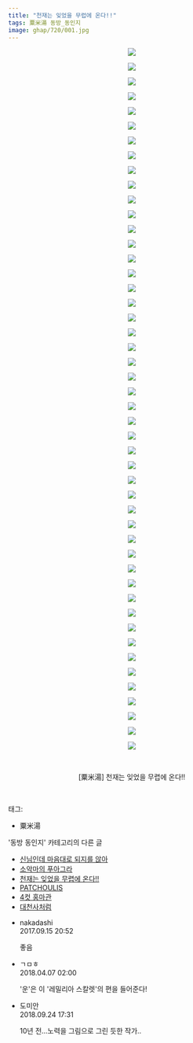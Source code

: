 ```yaml
---
title: "천재는 잊었을 무렵에 온다!!"
tags: 粟米湯 동방_동인지
image: ghap/720/001.jpg
---
```

<div class="article">
<p style="text-align: center; clear: none; float: none;"><img src="{{ site.nasurl }}/ghap/720/001.jpg"/></p>
<p style="text-align: center; clear: none; float: none;"><img src="{{ site.nasurl }}/ghap/720/002.jpg"/></p>
<p style="text-align: center; clear: none; float: none;"><img src="{{ site.nasurl }}/ghap/720/003.jpg"/></p>
<p style="text-align: center; clear: none; float: none;"><img src="{{ site.nasurl }}/ghap/720/004.jpg"/></p>
<p style="text-align: center; clear: none; float: none;"><img src="{{ site.nasurl }}/ghap/720/005.jpg"/></p>
<p style="text-align: center; clear: none; float: none;"><img src="{{ site.nasurl }}/ghap/720/006.jpg"/></p>
<p style="text-align: center; clear: none; float: none;"><img src="{{ site.nasurl }}/ghap/720/007.jpg"/></p>
<p style="text-align: center; clear: none; float: none;"><img src="{{ site.nasurl }}/ghap/720/008.jpg"/></p>
<p style="text-align: center; clear: none; float: none;"><img src="{{ site.nasurl }}/ghap/720/009.jpg"/></p>
<p style="text-align: center; clear: none; float: none;"><img src="{{ site.nasurl }}/ghap/720/010.jpg"/></p>
<p style="text-align: center; clear: none; float: none;"><img src="{{ site.nasurl }}/ghap/720/011.jpg"/></p>
<p style="text-align: center; clear: none; float: none;"><img src="{{ site.nasurl }}/ghap/720/012.jpg"/></p>
<p style="text-align: center; clear: none; float: none;"><img src="{{ site.nasurl }}/ghap/720/013.jpg"/></p>
<p style="text-align: center; clear: none; float: none;"><img src="{{ site.nasurl }}/ghap/720/014.jpg"/></p>
<p style="text-align: center; clear: none; float: none;"><img src="{{ site.nasurl }}/ghap/720/015.jpg"/></p>
<p style="text-align: center; clear: none; float: none;"><img src="{{ site.nasurl }}/ghap/720/016.jpg"/></p>
<p style="text-align: center; clear: none; float: none;"><img src="{{ site.nasurl }}/ghap/720/017.jpg"/></p>
<p style="text-align: center; clear: none; float: none;"><img src="{{ site.nasurl }}/ghap/720/018.jpg"/></p>
<p style="text-align: center; clear: none; float: none;"><img src="{{ site.nasurl }}/ghap/720/019.jpg"/></p>
<p style="text-align: center; clear: none; float: none;"><img src="{{ site.nasurl }}/ghap/720/020.jpg"/></p>
<p style="text-align: center; clear: none; float: none;"><img src="{{ site.nasurl }}/ghap/720/021.jpg"/></p>
<p style="text-align: center; clear: none; float: none;"><img src="{{ site.nasurl }}/ghap/720/022.jpg"/></p>
<p style="text-align: center; clear: none; float: none;"><img src="{{ site.nasurl }}/ghap/720/023.jpg"/></p>
<p style="text-align: center; clear: none; float: none;"><img src="{{ site.nasurl }}/ghap/720/024.jpg"/></p>
<p style="text-align: center; clear: none; float: none;"><img src="{{ site.nasurl }}/ghap/720/025.jpg"/></p>
<p style="text-align: center; clear: none; float: none;"><img src="{{ site.nasurl }}/ghap/720/026.jpg"/></p>
<p style="text-align: center; clear: none; float: none;"><img src="{{ site.nasurl }}/ghap/720/027.jpg"/></p>
<p style="text-align: center; clear: none; float: none;"><img src="{{ site.nasurl }}/ghap/720/028.jpg"/></p>
<p style="text-align: center; clear: none; float: none;"><img src="{{ site.nasurl }}/ghap/720/029.jpg"/></p>
<p style="text-align: center; clear: none; float: none;"><img src="{{ site.nasurl }}/ghap/720/030.jpg"/></p>
<p style="text-align: center; clear: none; float: none;"><img src="{{ site.nasurl }}/ghap/720/031.jpg"/></p>
<p style="text-align: center; clear: none; float: none;"><img src="{{ site.nasurl }}/ghap/720/032.jpg"/></p>
<p style="text-align: center; clear: none; float: none;"><img src="{{ site.nasurl }}/ghap/720/033.jpg"/></p>
<p style="text-align: center; clear: none; float: none;"><img src="{{ site.nasurl }}/ghap/720/034.jpg"/></p>
<p style="text-align: center; clear: none; float: none;"><img src="{{ site.nasurl }}/ghap/720/035.jpg"/></p>
<p style="text-align: center; clear: none; float: none;"><img src="{{ site.nasurl }}/ghap/720/036.jpg"/></p>
<p style="text-align: center; clear: none; float: none;"><img src="{{ site.nasurl }}/ghap/720/037.jpg"/></p>
<p style="text-align: center; clear: none; float: none;"><img src="{{ site.nasurl }}/ghap/720/038.jpg"/></p>
<p style="text-align: center; clear: none; float: none;"><img src="{{ site.nasurl }}/ghap/720/039.jpg"/></p>
<p style="text-align: center; clear: none; float: none;"><img src="{{ site.nasurl }}/ghap/720/040.jpg"/></p>
<p style="text-align: center; clear: none; float: none;"><img src="{{ site.nasurl }}/ghap/720/041.jpg"/></p>
<p style="text-align: center; clear: none; float: none;"><img src="{{ site.nasurl }}/ghap/720/042.jpg"/></p>
<p style="text-align: center; clear: none; float: none;"><img src="{{ site.nasurl }}/ghap/720/043.jpg"/></p>
<p style="text-align: center; clear: none; float: none;"><img src="{{ site.nasurl }}/ghap/720/044.jpg"/></p>
<p style="text-align: center; clear: none; float: none;"><img src="{{ site.nasurl }}/ghap/720/045.jpg"/></p>
<p style="text-align: center; clear: none; float: none;"><img src="{{ site.nasurl }}/ghap/720/046.jpg"/></p>
<p style="text-align: center; clear: none; float: none;"><img src="{{ site.nasurl }}/ghap/720/047.jpg"/></p>
<p style="text-align: center; clear: none; float: none;"><img src="{{ site.nasurl }}/ghap/720/048.jpg"/></p>
<p style="text-align: center; clear: none; float: none;"><br/></p>
<p style="text-align: center; clear: none; float: none;">[粟米湯] 천재는 잊었을 무렵에 온다!!</p>
<p><br/></p>
</div><div class="tagTrail">
<p>태그: </p>
<ul>
<li>粟米湯</li>
</ul>
</div><div class="another">
<p>'동방 동인지' 카테고리의 다른 글</p>
<ul>
<li><a href="/2016-07-07-ghap_722">신님인데 마음대로 되지를 않아</a></li>
<li><a href="/2016-07-07-ghap_721">소악마의 푸아그라</a></li>
<li><a href="/2016-07-07-ghap_720">천재는 잊었을 무렵에 온다!!</a></li>
<li><a href="/2016-07-07-ghap_719">PATCHOULIS</a></li>
<li><a href="/2016-07-07-ghap_718">4컷 홍마관</a></li>
<li><a href="/2016-07-07-ghap_717">대천사처럼</a></li>
</ul>
</div><div class="cb_module cb_fluid">
<div class="cb_wrt cb_profile">
<div class="comment">
<ul>
<li class="cb_thumb_off" id="comment15083744">
<div class="cb_comment_area">
<div class="cb_info_area">
<div class="cb_section">
<span class="cb_nick_name">nakadashi</span>
</div>
<div class="cb_section">
<span class="cb_date">2017.09.15 20:52 </span>
</div>
</div>
<div class="cb_dsc_comment">
<p class="cb_dsc">
											좋음
										</p>
</div>
</div></li>
<li class="cb_thumb_off" id="comment15234722">
<div class="cb_comment_area">
<div class="cb_info_area">
<div class="cb_section">
<span class="cb_nick_name">ㄱㅁㅎ</span>
</div>
<div class="cb_section">
<span class="cb_date">2018.04.07 02:00 </span>
</div>
</div>
<div class="cb_dsc_comment">
<p class="cb_dsc">
											'운'은 이 '레밀리아 스칼렛'의 편을 들어준다!
										</p>
</div>
</div></li>
<li class="cb_thumb_off" id="comment15339057">
<div class="cb_comment_area">
<div class="cb_info_area">
<div class="cb_section">
<span class="cb_nick_name">도미안</span>
</div>
<div class="cb_section">
<span class="cb_date">2018.09.24 17:31 </span>
</div>
</div>
<div class="cb_dsc_comment">
<p class="cb_dsc">
											10년 전...노력을 그림으로 그린 듯한 작가..
										</p>
</div>
</div></li>
</ul>
</div>
</div><!-- commentList close -->
</div>